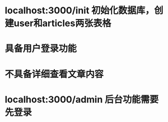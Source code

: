 # localhost:3000/init 初始化数据库，创建user和articles两张表格
# 具备用户登录功能
# 不具备详细查看文章内容
# localhost:3000/admin 后台功能需要先登录
